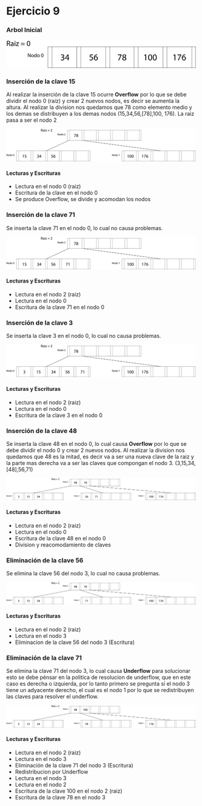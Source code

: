 # Ejercicio 9

### Arbol Inicial

<p align="center">
    <img src="ArbolInicial.jpg" alt="Arbol Inicial"/>
</p>

### Inserción de la clave 15

Al realizar la inserción de la clave 15 ocurre **Overflow** por lo que se debe dividir el nodo 0 (raiz) y crear 2 nuevos nodos, es decir se aumenta la altura. Al realizar la division nos quedamos que 78 como elemento medio y los demas se distribuyen a los demas nodos (15,34,56,[78],100, 176). La raiz pasa a ser el nodo 2

<p align="center">
    <img src="Arbol15.jpg" alt="Arbol con la clave 15 insertada"/>
</p>

#### Lecturas y Escrituras

- Lectura en el nodo 0 (raiz)
- Escritura de la clave en el nodo 0
- Se produce Overflow, se divide y acomodan los nodos

### Inserción de la clave 71

Se inserta la clave 71 en el nodo 0, lo cual no causa problemas.

<p align="center">
    <img src="Arbol71.jpg" alt="Arbol con la clave 15 insertada"/>
</p>

#### Lecturas y Escrituras

- Lectura en el nodo 2 (raiz)
- Lectura en el nodo 0
- Escritura de la clave 71 en el nodo 0

### Inserción de la clave 3

Se inserta la clave 3 en el nodo 0, lo cual no causa problemas.

<p align="center">
    <img src="Arbol3.jpg" alt="Arbol con la clave 15 insertada"/>
</p>

#### Lecturas y Escrituras

- Lectura en el nodo 2 (raiz)
- Lectura en el nodo 0
- Escritura de la clave 3 en el nodo 0

### Inserción de la clave 48

Se inserta la clave 48 en el nodo 0, lo cual causa **Overflow** por lo que se debe dividir el nodo 0 y crear 2 nuevos nodos. Al realizar la division nos quedamos que 48 es la mitad, es decir va a ser una nueva clave de la raiz y la parte mas derecha va a ser las claves que compongan el nodo 3. (3,15,34,[48],56,71)

<p align="center">
    <img src="Arbol48.jpg" alt="Arbol con la clave 15 insertada"/>
</p>

#### Lecturas y Escrituras

- Lectura en el nodo 2 (raiz)
- Lectura en el nodo 0
- Escritura de la clave 48 en el nodo 0
- Division y reacomodamiento de claves
  
### Eliminación de la clave 56

Se elimina la clave 56 del nodo 3, lo cual no causa problemas.

<p align="center">
    <img src="Arbol56.jpg" alt="Arbol con la clave 15 insertada"/>
</p>

#### Lecturas y Escrituras

- Lectura en el nodo 2 (raiz)
- Lectura en el nodo 3
- Eliminacion de la clave 56 del nodo 3 (Escritura)

### Eliminación de la clave 71

Se elimina la clave 71 del nodo 3, lo cual causa **Underflow** para solucionar esto se debe pénsar en la politica de resolucion de underflow, que en este caso es derecha o izquierda, por lo tanto primero se pregunta si el nodo 3 tiene un adyacente derecho, el cual es el nodo 1 por lo que se redistribuyen las claves para resolver el underflow.

<p align="center">
    <img src="Arbol-71.jpg" alt="Arbol con la clave 15 insertada"/>
</p>

#### Lecturas y Escrituras

- Lectura en el nodo 2 (raiz)
- Lectura en el nodo 3
- Eliminación de la clave 71 del nodo 3 (Escritura)
- Redistribucion por Underflow
- Lectura en el nodo 3
- Lectura en el nodo 2
- Escritura de la clave 100 en el nodo 2 (raiz)
- Escritura de la clave 78 en el nodo 3